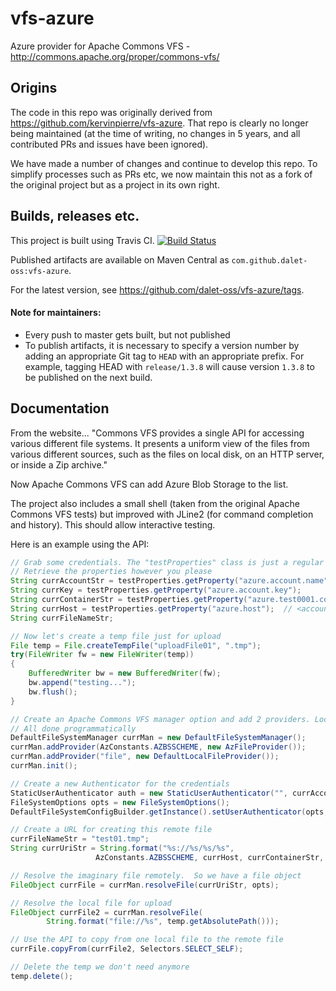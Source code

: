 # vfs-azure

Azure provider for Apache Commons VFS - http://commons.apache.org/proper/commons-vfs/


## Origins

The code in this repo was originally derived from https://github.com/kervinpierre/vfs-azure.  That repo is clearly no
longer being maintained (at the time of writing, no changes in 5 years, and all contributed PRs and issues have been
ignored).

We have made a number of changes and continue to develop this repo.  To simplify processes such as PRs etc, we now
maintain this not as a fork of the original project but as a project in its own right.


## Builds, releases etc.

This project is built using Travis CI.
[![Build Status](https://app.travis-ci.com/dalet-oss/vfs-azure.svg?branch=master)](https://app.travis-ci.com/dalet-oss/vfs-azure)

Published artifacts are available on Maven Central as `com.github.dalet-oss:vfs-azure`.

For the latest version, see https://github.com/dalet-oss/vfs-azure/tags.

#### Note for maintainers:

-  Every push to master gets built, but not published
-  To publish artifacts, it is necessary to specify a version number by adding an appropriate Git tag to `HEAD` with an
   appropriate prefix.  For example, tagging HEAD with `release/1.3.8` will cause version `1.3.8` to be published on
   the next build.


## Documentation

From the website...
"Commons VFS provides a single API for accessing various different file systems. It presents a uniform view of the files
from various different sources, such as the files on local disk, on an HTTP server, or inside a Zip archive."

Now Apache Commons VFS can add Azure Blob Storage to the list.

The project also includes a small shell (taken from the original Apache Commons VFS tests) but improved with JLine2
(for command completion and history).  This should allow interactive testing.

Here is an example using the API:
```java
// Grab some credentials. The "testProperties" class is just a regular properties class
// Retrieve the properties however you please
String currAccountStr = testProperties.getProperty("azure.account.name"); // .blob.core.windows.net
String currKey = testProperties.getProperty("azure.account.key");
String currContainerStr = testProperties.getProperty("azure.test0001.container.name");
String currHost = testProperties.getProperty("azure.host");  // <account>.blob.core.windows.net
String currFileNameStr;

// Now let's create a temp file just for upload
File temp = File.createTempFile("uploadFile01", ".tmp");
try(FileWriter fw = new FileWriter(temp))
{
    BufferedWriter bw = new BufferedWriter(fw);
    bw.append("testing...");
    bw.flush();
}

// Create an Apache Commons VFS manager option and add 2 providers. Local file and Azure.
// All done programmatically
DefaultFileSystemManager currMan = new DefaultFileSystemManager();
currMan.addProvider(AzConstants.AZBSSCHEME, new AzFileProvider());
currMan.addProvider("file", new DefaultLocalFileProvider());
currMan.init(); 

// Create a new Authenticator for the credentials
StaticUserAuthenticator auth = new StaticUserAuthenticator("", currAccountStr, currKey);
FileSystemOptions opts = new FileSystemOptions(); 
DefaultFileSystemConfigBuilder.getInstance().setUserAuthenticator(opts, auth); 

// Create a URL for creating this remote file
currFileNameStr = "test01.tmp";
String currUriStr = String.format("%s://%s/%s/%s", 
                   AzConstants.AZBSSCHEME, currHost, currContainerStr, currFileNameStr);

// Resolve the imaginary file remotely.  So we have a file object
FileObject currFile = currMan.resolveFile(currUriStr, opts);

// Resolve the local file for upload
FileObject currFile2 = currMan.resolveFile(
        String.format("file://%s", temp.getAbsolutePath()));

// Use the API to copy from one local file to the remote file 
currFile.copyFrom(currFile2, Selectors.SELECT_SELF);

// Delete the temp we don't need anymore
temp.delete();
```


